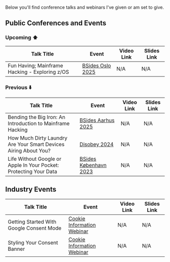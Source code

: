 Below you'll find conference talks and webinars I've given or am set to give.

## Public Conferences and Events

### Upcoming :arrow_up:

| Talk Title | Event | Video Link | Slides Link |
|------------|-------|------------|-------------|
| Fun Having; Mainframe Hacking - Exploring z/OS | [BSides Oslo 2025](https://bsidesoslo.no/) | N/A | N/A |

### Previous :arrow_down:

| Talk Title | Event | Video Link | Slides Link |
|------------|-------|------------|-------------|
| Bending the Big Iron: An Introduction to Mainframe Hacking | [BSides Aarhus 2025](https://bsidesaarhus.dk/) | N/A | N/A |
| How Much Dirty Laundry Are Your Smart Devices Airing About You? | [Disobey 2024](https://disobey.fi/2024/) | N/A | N/A |
| Life Without Google or Apple In Your Pocket: Protecting Your Data | [BSides København 2023](https://2023.bsideskbh.dk/) | N/A | N/A |

## Industry Events

| Talk Title | Event | Video Link | Slides Link |
|------------|-------|------------|-------------|
| Getting Started With Google Consent Mode | [Cookie Information Webinar](https://webinar.cookieinformation.com/) | N/A | N/A |
| Styling Your Consent Banner | [Cookie Information Webinar](https://webinar.cookieinformation.com/) | N/A | N/A |

